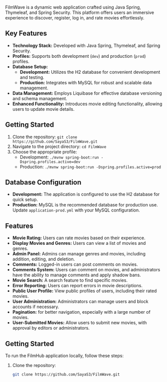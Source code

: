FilmWave is a dynamic web application crafted using Java Spring, Thymeleaf, and Spring Security. This platform offers users an immersive experience to discover, register, log in, and rate movies effortlessly.

## Key Features

- **Technology Stack:** Developed with Java Spring, Thymeleaf, and Spring Security.
- **Profiles:** Supports both development (`dev`) and production (`prod`) profiles.
- **Database Setup:**
   - **Development:** Utilizes the H2 database for convenient development and testing.
   - **Production:** Integrates with MySQL for robust and scalable data management.
- **Data Management:** Employs Liquibase for effective database versioning and schema management.
- **Enhanced Functionality:** Introduces movie editing functionality, allowing users to update movie details.

## Getting Started

1. Clone the repository: `git clone https://github.com/SayaS3/FilmWave.git`
2. Navigate to the project directory: `cd FilmWave`
3. Choose the appropriate profile:
   - Development: `./mvnw spring-boot:run -Dspring.profiles.active=dev`
   - Production: `./mvnw spring-boot:run -Dspring.profiles.active=prod`

## Database Configuration

- **Development:** The application is configured to use the H2 database for quick setup.
- **Production:** MySQL is the recommended database for production use. Update `application-prod.yml` with your MySQL configuration.

## Features

- **Movie Rating:** Users can rate movies based on their experience.
- **Display Movies and Genres:** Users can view a list of movies and genres.
- **Admin Panel:** Admins can manage genres and movies, including addition, editing, and deletion.
- **Comments:** Logged-in users can post comments on movies.
- **Comments System:** Users can comment on movies, and administrators have the ability to manage comments and apply shadow bans.
- **Movie Search:** A search feature to find specific movies.
- **Error Reporting:** Users can report errors in movie descriptions.
- **Public User Profile:** View public profiles of users, including their rated movies.
- **User Administration:** Administrators can manage users and block accounts if necessary.
- **Pagination:** for better navigation, especially with a large number of movies.
- **User-Submitted Movies:** Allow users to submit new movies, with approval by editors or administrators.


## Getting Started

To run the FilmHub application locally, follow these steps:

1. Clone the repository:

   ```bash
   git clone https://github.com/SayaS3/FilmWave.git

